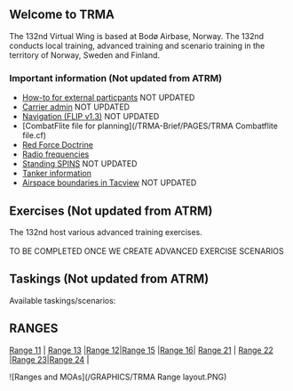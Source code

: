 ## Welcome to TRMA

The 132nd Virtual Wing is based at Bodø Airbase, Norway. The 132nd conducts local training, advanced training and scenario training in the territory of Norway, Sweden and Finland.




### Important information (Not updated from ATRM)
* [How-to for external particpants](/ATRM_Brief/Pages/External.html)  NOT UPDATED
* [Carrier admin](/ATRM_Brief/Pages/Carrier.html)  NOT UPDATED
* [Navigation (FLIP v1.3)](https://cloud.132virtualwing.org/s/aw8dF8Cmxo2dcP2)  NOT UPDATED
* [CombatFlite file for planning](/TRMA-Brief/PAGES/TRMA Combatflite file.cf)  
* [Red Force Doctrine](/TRMA-Brief/INTELLIGENCE/INTELLIGENCE.html) 
* [Radio frequencies](/COMMUNICATIONS/PRESETS.md)  
* [Standing SPINS](/TRMA-Brief/PAGES/SPINS.html)  NOT UPDATED
* [Tanker information](/TRMA-Brief/PAGES/Tanker.html)  
* [Airspace boundaries in Tacview](https://cloud.132virtualwing.org/s/2tGEax7xEqYGAXy)  NOT UPDATED


## Exercises (Not updated from ATRM)
The 132nd host various advanced training exercises. <br>
<br>
TO BE COMPLETED ONCE WE CREATE ADVANCED EXERCISE SCENARIOS 

## Taskings (Not updated from ATRM)
Available taskings/scenarios:  <!--- sorted by tasking type, then range -->


## RANGES
[Range 11](/TRMA-Brief/RANGES/Range11.html) | [Range 13](/TRMA-Brief/RANGES/Range13.html) |[Range 12](/TRMA-Brief/RANGES/Range12.html)|[Range 15](/TRMA-Brief/RANGES/Range15.html) |[Range 16](/TRMA-Brief/RANGES/Range16.html)| 
[Range 21](/TRMA-Brief/RANGES/Range21.html) | [Range 22](/TRMA-Brief/RANGES/Range22.html) |[Range 23](/TRMA-Brief/RANGES/Range23.html)|[Range 24](/TRMA-Brief/RANGES/Range24.html) |



![Ranges and MOAs](/GRAPHICS/TRMA Range layout.PNG)



